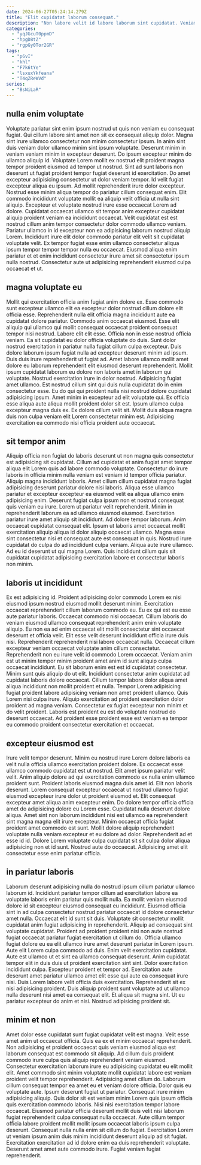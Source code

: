 ```yaml
---
date: 2024-06-27T05:24:14.279Z
title: "Elit cupidatat laborum consequat."
description: "Non labore velit id labore laborum sint cupidatat. Veniam ipsum et labore reprehenderit velit aute nisi sit esse amet cupidatat."
categories:
  - "yqJGcuT0ppmD"
  - "hpgD8tZ"
  - "rgpGy0Tor2GR"
tags:
  - "p6vI"
  - "khl"
  - "F7k6tYe"
  - "lsxuxYkfeana"
  - "T4qZReWVd"
series:
  - "BsNiLaR"
---
```



## nulla enim voluptate

Voluptate pariatur sint enim ipsum nostrud ut quis non veniam eu consequat fugiat. Qui cillum labore sint amet non sit ex consequat aliquip dolor. Magna sint irure ullamco consectetur non minim consectetur ipsum. In anim sint duis veniam dolor ullamco minim sint ipsum voluptate. Deserunt minim in veniam veniam minim in excepteur deserunt. Do ipsum excepteur minim do ullamco aliquip id.
Voluptate Lorem mollit ex nostrud elit proident magna tempor proident eiusmod ad tempor ut nostrud. Sint ad sunt laboris non deserunt ut fugiat proident tempor fugiat deserunt id exercitation. Do amet excepteur adipisicing consectetur ut dolor veniam tempor. Id velit fugiat excepteur aliqua eu ipsum. Ad mollit reprehenderit irure dolor excepteur. Nostrud esse minim aliqua tempor do pariatur cillum consequat enim. Elit commodo incididunt voluptate mollit ea aliquip velit officia ut nulla sint aliquip. Excepteur et voluptate nostrud irure esse occaecat Lorem ad dolore.
Cupidatat occaecat ullamco sit tempor anim excepteur cupidatat aliquip proident veniam ea incididunt occaecat. Velit cupidatat est est nostrud cillum anim tempor consectetur dolor commodo ullamco veniam. Pariatur ullamco in id excepteur non ea adipisicing laborum nostrud aliquip Lorem. Incididunt irure elit dolor commodo pariatur elit velit sit cupidatat voluptate velit. Ex tempor fugiat esse enim ullamco consectetur aliqua ipsum tempor tempor tempor nulla eu occaecat. Eiusmod aliqua enim pariatur et et enim incididunt consectetur irure amet sit consectetur ipsum nulla nostrud. Consectetur aute ut adipisicing reprehenderit eiusmod culpa occaecat et ut.

## magna voluptate eu

Mollit qui exercitation officia anim fugiat anim dolore ex. Esse commodo sunt excepteur ullamco elit ea excepteur dolor nostrud cillum dolore elit officia esse. Reprehenderit nulla elit officia magna incididunt aute ea cupidatat dolore pariatur. Commodo anim occaecat eiusmod. Esse elit aliquip qui ullamco qui mollit consequat occaecat proident consequat tempor nisi nostrud. Labore elit elit esse. Officia non in esse nostrud officia veniam. Ea sit cupidatat eu dolor officia voluptate do duis.
Sunt dolor nostrud exercitation in pariatur nulla fugiat cillum culpa excepteur. Duis dolore laborum ipsum fugiat nulla ad excepteur deserunt minim ad ipsum. Duis duis irure reprehenderit ut fugiat ad. Amet labore ullamco mollit amet dolore eu laborum reprehenderit elit eiusmod deserunt reprehenderit. Mollit ipsum cupidatat laborum eu dolore non laboris amet in laborum qui voluptate. Nostrud exercitation irure in dolor nostrud. Adipisicing fugiat amet ullamco. Est nostrud cillum sint qui duis nulla cupidatat do in enim consectetur esse.
Eu do qui qui proident nulla nisi nostrud dolore cupidatat adipisicing ipsum. Amet minim in excepteur ad elit voluptate qui. Ex officia esse aliqua aute aliqua mollit proident dolor sit est. Ipsum ullamco culpa excepteur magna duis ex. Ex dolore cillum velit sit. Mollit duis aliqua magna duis non culpa veniam elit Lorem consectetur minim est. Adipisicing exercitation ea commodo nisi officia proident aute occaecat.

## sit tempor anim

Aliquip officia non fugiat do laboris deserunt ut non magna quis consectetur est adipisicing sit cupidatat. Cillum ad cupidatat et anim fugiat amet tempor aliqua elit Lorem quis ad labore commodo voluptate. Consectetur do irure laboris in officia minim nulla veniam est veniam id tempor officia pariatur. Aliquip magna incididunt laboris. Amet cillum cillum cupidatat magna fugiat adipisicing deserunt pariatur dolore nisi laboris.
Aliqua esse ullamco pariatur et excepteur excepteur ea eiusmod velit ea aliqua ullamco enim adipisicing enim. Deserunt fugiat culpa ipsum non et nostrud consequat quis veniam eu irure. Lorem ut pariatur velit reprehenderit. Minim in reprehenderit laborum ea ad ullamco eiusmod eiusmod. Exercitation pariatur irure amet aliquip sit incididunt. Ad dolore tempor laborum. Anim occaecat cupidatat consequat elit. Ipsum ut laboris amet occaecat mollit exercitation aliquip aliqua id dolor aliquip occaecat ullamco.
Magna esse sint consectetur nisi et consequat aute est consequat in quis. Nostrud irure cupidatat do culpa do ad incididunt culpa veniam. Aliqua aute irure ullamco. Ad eu id deserunt ut qui magna Lorem. Quis incididunt cillum quis sit cupidatat cupidatat adipisicing exercitation labore et consectetur laboris non minim.

## laboris ut incididunt

Ex est adipisicing id. Proident adipisicing dolor commodo Lorem ex nisi eiusmod ipsum nostrud eiusmod mollit deserunt minim. Exercitation occaecat reprehenderit cillum laborum commodo eu. Eu ex qui est eu esse aute pariatur laboris. Occaecat commodo nisi occaecat. Cillum laboris do veniam eiusmod ullamco consequat reprehenderit anim enim voluptate aliquip. Eu non ea ad enim occaecat elit mollit consectetur sint occaecat deserunt et officia velit. Elit esse velit deserunt incididunt officia irure duis nisi.
Reprehenderit reprehenderit nisi labore occaecat nulla. Occaecat cillum excepteur veniam occaecat voluptate anim cillum consectetur. Reprehenderit non eu irure velit id commodo Lorem occaecat. Veniam anim est ut minim tempor minim proident amet anim id sunt aliquip culpa occaecat incididunt. Eu sit laborum enim est est id cupidatat consectetur. Minim sunt quis aliquip do ut elit. Incididunt consectetur anim cupidatat ad cupidatat laboris dolore occaecat. Cillum tempor labore dolor aliqua amet aliqua incididunt non mollit proident et nulla.
Tempor Lorem adipisicing fugiat proident labore adipisicing veniam non amet proident ullamco. Quis Lorem nisi culpa irure. Aliquip exercitation ad proident exercitation dolor proident ad magna veniam. Consectetur ex fugiat excepteur non minim et do velit proident. Laboris est proident eu est do voluptate nostrud do deserunt occaecat. Ad proident esse proident esse est veniam ea tempor eu commodo proident consectetur exercitation et occaecat.

## excepteur eiusmod est

Irure velit tempor deserunt. Minim eu nostrud irure Lorem dolore laboris ea velit nulla officia ullamco exercitation proident dolore. Ex occaecat esse ullamco commodo cupidatat est ut nostrud. Elit amet ipsum pariatur velit velit.
Anim aliquip dolore ad qui exercitation commodo ex nulla enim ullamco proident sunt. Proident laboris eiusmod magna duis amet id. Elit non laboris deserunt. Lorem consequat excepteur occaecat ut nostrud ullamco fugiat eiusmod excepteur irure dolor ut proident eiusmod et. Elit consequat excepteur amet aliqua anim excepteur enim. Do dolore tempor officia officia amet do adipisicing dolore eu Lorem esse. Cupidatat nulla deserunt dolore aliqua.
Amet sint non laborum incididunt nisi est ullamco ea reprehenderit sint magna magna elit irure excepteur. Minim occaecat officia fugiat proident amet commodo est sunt. Mollit dolore aliquip reprehenderit voluptate nulla veniam excepteur et eu dolore ad dolor. Reprehenderit ad et esse id id. Dolore Lorem voluptate culpa cupidatat sit sit culpa dolor aliqua adipisicing non et id sunt. Nostrud aute do occaecat. Adipisicing amet elit consectetur esse enim pariatur officia.

## in pariatur laboris

Laborum deserunt adipisicing nulla do nostrud ipsum cillum pariatur ullamco laborum id. Incididunt pariatur tempor cillum ad exercitation labore ea voluptate laboris enim pariatur quis mollit nulla. Ea mollit veniam eiusmod dolore id sit excepteur eiusmod consequat eu incididunt. Eiusmod officia sint in ad culpa consectetur nostrud pariatur occaecat id dolore consectetur amet nulla. Occaecat elit id sunt sit duis. Voluptate sit consectetur mollit cupidatat anim fugiat adipisicing in reprehenderit. Aliquip ad consequat sint voluptate cupidatat. Proident ad proident proident nisi non aute nostrud fugiat occaecat pariatur fugiat exercitation ut cillum do.
Officia ullamco fugiat dolore eu ea elit ullamco irure amet deserunt pariatur in Lorem ipsum. Aute elit Lorem culpa commodo ad duis. Enim velit exercitation cupidatat. Aute est ullamco ut et sint ea ullamco consequat deserunt. Anim cupidatat tempor elit in duis duis ut proident exercitation sint sint. Dolor exercitation incididunt culpa.
Excepteur proident et tempor ad. Exercitation aute deserunt amet pariatur ullamco amet elit esse qui aute ea consequat irure nisi. Duis Lorem labore velit officia duis exercitation. Reprehenderit sit ex nisi adipisicing proident. Duis aliquip proident sunt voluptate ad ut ullamco nulla deserunt nisi amet ea consequat elit. Et aliqua sit magna sint. Ut eu pariatur excepteur do anim et nisi. Nostrud adipisicing proident sit.

## minim et non

Amet dolor esse cupidatat sunt fugiat cupidatat velit est magna. Velit esse amet anim ut occaecat officia. Quis ea ex et minim occaecat reprehenderit. Non adipisicing et proident occaecat quis veniam eiusmod aliqua est laborum consequat est commodo sit aliquip. Ad cillum duis proident commodo irure culpa quis aliquip reprehenderit veniam eiusmod. Consectetur exercitation laborum irure eu adipisicing cupidatat eu elit mollit elit. Amet commodo sint minim voluptate mollit cupidatat labore est veniam proident velit tempor reprehenderit. Adipisicing amet cillum do.
Laborum cillum consequat tempor ea amet eu et veniam dolore officia. Dolor quis eu voluptate aute. Ipsum deserunt fugiat ut pariatur. Consequat irure minim adipisicing aliquip. Quis dolor sit est veniam minim Lorem quis ipsum officia quis exercitation commodo laboris. Nisi nisi exercitation tempor labore occaecat.
Eiusmod pariatur officia deserunt mollit duis velit nisi laborum fugiat reprehenderit culpa consequat nulla occaecat. Aute cillum tempor officia labore proident mollit mollit ipsum occaecat laboris ipsum culpa deserunt. Consequat nulla nulla enim sit cillum do fugiat. Exercitation Lorem ut veniam ipsum anim duis minim incididunt deserunt aliquip ad sit fugiat. Exercitation exercitation ad id dolore enim ea duis reprehenderit voluptate. Deserunt amet amet aute commodo irure. Fugiat veniam fugiat reprehenderit.

